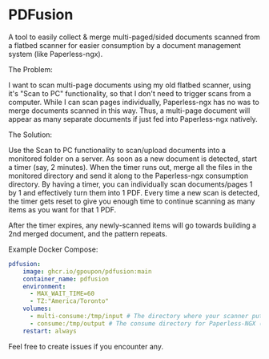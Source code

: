 # PDFusion
A tool to easily collect & merge multi-paged/sided documents scanned from a flatbed scanner for easier consumption by a document management system (like Paperless-ngx).

The Problem:

I want to scan multi-page documents using my old flatbed scanner, using it's "Scan to PC" functionality, so that I don't need to trigger scans from a computer. While I can scan pages individually, Paperless-ngx has no was to merge documents scanned in this way. Thus, a multi-page document will appear as many separate documents if just fed into Paperless-ngx natively.

The Solution:

Use the Scan to PC functionality to scan/upload documents into a monitored folder on a server. As soon as a new document is detected, start a timer (say, 2 minutes). When the timer runs out, merge all the files in the monitored directory and send it along to the Paperless-ngx consumption directory. By having a timer, you can individually scan documents/pages 1 by 1 and effectively turn them into 1 PDF. Every time a new scan is detected, the timer gets reset to give you enough time to continue scanning as many items as you want for that 1 PDF.

After the timer expires, any newly-scanned items will go towards building a 2nd merged document, and the pattern repeats.

Example Docker Compose:
```yaml
pdfusion:
    image: ghcr.io/gpoupon/pdfusion:main
    container_name: pdfusion
    environment:
      - MAX_WAIT_TIME=60
      - TZ:"America/Toronto"
    volumes:
      - multi-consume:/tmp/input # The directory where your scanner puts scanned PDFs
      - consume:/tmp/output # The consume directory for Paperless-NGX (i.e. the output of PDFusion)
    restart: always
```

Feel free to create issues if you encounter any.
